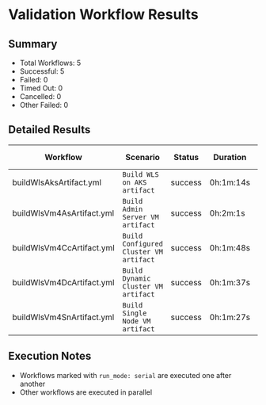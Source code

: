 # Validation Workflow Results

## Summary
- Total Workflows: 5
- Successful: 5
- Failed: 0
- Timed Out: 0
- Cancelled: 0
- Other Failed: 0

## Detailed Results

| Workflow | Scenario | Status | Duration | Run URL |
|----------|----------|---------|-----------|----------|
| buildWlsAksArtifact.yml | `Build WLS on AKS artifact` | success | 0h:1m:14s | [View Run](https://github.com/oracle/weblogic-azure/actions/runs/17846796058) |
| buildWlsVm4AsArtifact.yml | `Build Admin Server VM artifact` | success | 0h:2m:1s | [View Run](https://github.com/oracle/weblogic-azure/actions/runs/17846797829) |
| buildWlsVm4CcArtifact.yml | `Build Configured Cluster VM artifact` | success | 0h:1m:48s | [View Run](https://github.com/oracle/weblogic-azure/actions/runs/17846799749) |
| buildWlsVm4DcArtifact.yml | `Build Dynamic Cluster VM artifact` | success | 0h:1m:37s | [View Run](https://github.com/oracle/weblogic-azure/actions/runs/17846801228) |
| buildWlsVm4SnArtifact.yml | `Build Single Node VM artifact` | success | 0h:1m:27s | [View Run](https://github.com/oracle/weblogic-azure/actions/runs/17846802764) |


## Execution Notes
- Workflows marked with `run_mode: serial` are executed one after another
- Other workflows are executed in parallel
